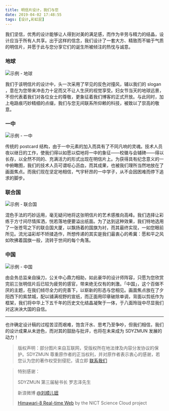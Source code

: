 ```yaml
---
title: 明信片设计，我们与您
date: 2019-04-02 17:48:55
tags: [设计,彩虹屁]
---
```


我们坚信，优秀的设计能够让人得到对美的满足感，而作为辛劳与精力的结晶，设计应当于所有人共享。出于这样的信念，我们设计了一套大方、精致而不输于气质的明信片，并愿于此与您分享它们的诞生所被倾注的热忱与诚意。

### 地球
<!-- more -->
![示例 - 地球](https://i.loli.net/2019/04/03/5ca3e4d0019f3.png)

我们于该明信片的设计中，头一次采用了罕见的反色对撞风，辅以我们的 slogan ，意在为您带来冲击力十足而又不让人生厌的视觉享受。妇女节当天的地球远景，不但代表着我们对各位女士的尊敬，更象征着我们博客的正式开放。与此同时，加上电路痕巧妙精细的点缀，我们与您无间联系所仰赖的科技，被致以了崇高的敬意。

### 一中

![示例 - 一中](https://i.loli.net/2019/04/03/5ca3e4d0255c9.png)

传统的 postcard 结构，由于一中元素的加入而具有了不同凡响的灵魂。技术人员夜以继日的工作，使我们得以如愿以偿地将一中的象征——校徽与会辅碑——得以长存，以全然不同的、充满活力的形式出现在明信片上。为获得具有纪念意义的一中俯瞰图，我们的技术人员可谓呕心沥血，而其成果，也被我们理所当然地放在了画面焦点。而我们现在坚定地相信，气宇轩昂的一中学子，从不会因困难而停下追求的脚步。

### 联合国

![示例 - 联合国](https://i.loli.net/2019/04/03/5ca3e4d0473ae.png)

混色手法的巧妙运用，毫无疑问地将这张明信片的艺术感推向高峰。我们选择让彩练于方寸间尽情挥洒，恍若落地便要溢出纸面。为了达到这种效果，我们特地选用了一张苍穹之下的联合国大厦，以飘扬着的国旗为衬，而其最终实现，一如您眼前所见。流光溢彩却不矫揉造作，所想传递的其实是我们最衷心的希冀：愿和平之风如吹拂着国旗一般，流转于世间的每个角落。

### 中国

![示例 - 中国](https://i.loli.net/2019/04/03/5ca3e4d043b9c.png)

由会务总监亲自操刀，公关中心鼎力相助，如此豪华的设计师阵容，只愿为您欣赏完前三张明信片后已较为疲劳的感官，带来绝无仅有的刺激。「中国」，这个百做不厌的主题，在我们倾尽全力的完善下，以崭新的形态与您相见。画面焦点放在了夕阳西下的紫禁城，配以铺满视野的宣纸，而正面用印章破除单调，背面以剪纸作为框架，我们将中华上下五千年的历史文化结晶凝聚于一体，于八面玲珑中尽显我们对这泱泱大国的自信。

***

也许确定设计稿的过程苦涩而艰难，饱含汗水、思考乃至争吵，但我们相信，我们的设计成果从未逊色，而对其的鼓励与批评，也将在未来成为 SDYZMUN 发展的动力！

> 版权声明：部分图片来自互联网，受版权所在地法律及内容分发协议的保护。SDYZMUN 尊重原作者的正当权利，并对原作者表示衷心的感谢，若您认为您的著作权受到侵犯，请立即 [联系我们](mailto:3529609351@qq.com)

> 特别感谢：
>
> SDYZMUN 第三届秘书长 罗志泽先生
>
> 新浪微博 [@刘顺儿妞](https://weibo.com/secretphotography?refer_flag=1005055013_)
>
> [Himawari-8 Real-time Web](http://himawari8.nict.go.jp) by the NICT Science Cloud project